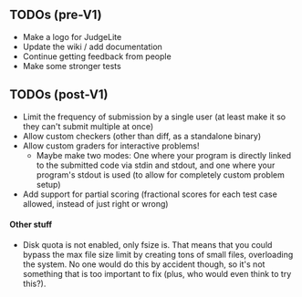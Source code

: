 ## TODOs (pre-V1)
 - Make a logo for JudgeLite
 - Update the wiki / add documentation
 - Continue getting feedback from people
 - Make some stronger tests

## TODOs (post-V1)
 - Limit the frequency of submission by a single user (at least make it so they can't submit multiple at once)
 - Allow custom checkers (other than diff, as a standalone binary)
 - Allow custom graders for interactive problems!
   - Maybe make two modes: One where your program is directly linked to the submitted code via stdin and stdout, and one where your program's stdout is used (to allow for completely custom problem setup)
 - Add support for partial scoring (fractional scores for each test case allowed, instead of just right or wrong)

#### Other stuff
 - Disk quota is not enabled, only fsize is. That means that you could bypass the max file size limit by creating tons of small files, overloading the system. No one would do this by accident though, so it's not something that is too important to fix (plus, who would even think to try this?).

